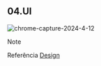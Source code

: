 ## 04.UI
![chrome-capture-2024-4-12](https://github.com/DAN-3200/04.UI/assets/110629736/060df804-54a6-4d1a-92d5-a6c6235e1cec)


> [!NOTE]
>  Referência [Design](https://dribbble.com/shots/5027734-Super-Duper-Minimal-Login-Page?utm_source=Pinterest_Shot&utm_campaign=abimanyu17&utm_content=Super+Duper+Minimal+Login+Page&utm_medium=Social_Share)



